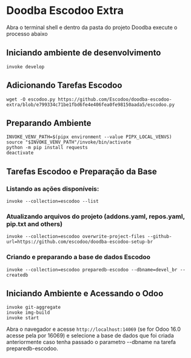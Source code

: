 # Doodba Escodoo Extra

Abra o terminal shell e dentro da pasta do projeto Doodba execute o processo abaixo

## Iniciando ambiente de desenvolvimento
```
invoke develop
```

## Adicionando Tarefas Escodoo
```
wget -O escodoo.py https://github.com/Escodoo/doodba-escodoo-extra/blob/e799334c71be1fbd6fe4e406fea0fe98150aada5/escodoo.py
```

## Preparando Ambiente

```
INVOKE_VENV_PATH=$(pipx environment --value PIPX_LOCAL_VENVS)
source "$INVOKE_VENV_PATH"/invoke/bin/activate
python -m pip install requests
deactivate
```

## Tarefas Escodoo e Preparação da Base

### Listando as ações disponíveis:
```
invoke --collection=escodoo --list 
```

### Atualizando arquivos do projeto (addons.yaml, repos.yaml, pip.txt and others)
```
invoke --collection=escodoo overwrite-project-files --github-url=https://github.com/escodoo/doodba-escodoo-setup-br
```

### Criando e preparando a base de dados Escodoo
```
invoke --collection=escodoo preparedb-escodoo --dbname=devel_br --createdb
```

## Iniciando Ambiente e Acessando o Odoo
```
invoke git-aggregate
invoke img-build
invoke start
```

Abra o navegador e acesse `http://localhost:14069` (se for Odoo 16.0 acesse pela por 16069) e selecione a base de dados que foi criada anteriormente caso tenha passado o parametro --dbname na tarefa preparedb-escodoo.
